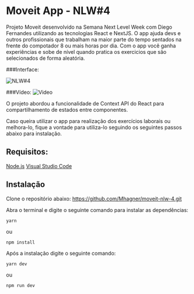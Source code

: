 # Moveit App - NLW#4
Projeto Moveit desenvolvido na Semana Next Level Week com Diego Fernandes utilizando as tecnologias React e NextJS. O app ajuda devs e outros profissionais que trabalham na maior parte do tempo sentados na frente do compotador 8 ou mais horas por dia. Com o app você ganha experiências e sobe de nível quando pratica os exercicios que são selecionados de forma aleatória.

###Interface:

![NLW#4](http://digbusiness.com.br/images/interface.PNG)

###Vídeo:
![Video](http://digbusiness.com.br/images/NL4-App.gif)

    
O projeto abordou a funcionalidade de Context API do React para compartilhamento de estados entre componentes.

Caso queira utilizar o app para realização dos exercícios laborais ou melhora-lo, fique a vontade para utiliza-lo seguindo os seguintes passos abaixo para instalação.

 ## Requisitos:
 [Node.js](https://nodejs.org/en/)
 [Visual Studio Code](https://code.visualstudio.com/)

 ## Instalação
 
 Clone o repositório abaixo:
https://github.com/Mhagner/moveit-nlw-4.git

Abra o terminal e digite o seguinte comando para instalar as dependências:

    yarn
ou

    npm install

Após a instalação digite o seguinte comando:

    yarn dev
ou

    npm run dev
